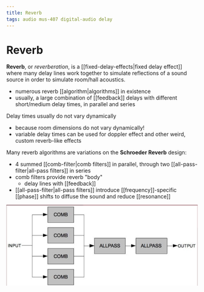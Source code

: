 ```yaml
---
title: Reverb
tags: audio mus-407 digital-audio delay
---
```


# Reverb

**Reverb**, or _reverberation_, is a [[fixed-delay-effects|fixed delay effect]] where many delay lines work together to simulate reflections of a sound source in order to simulate room/hall acoustics.

- numerous reverb [[algorithm|algorithms]] in existence
- usually, a large combination of [[feedback]] delays with different short/medium delay times, in parallel and series

Delay times usually do not vary dynamically

- because room dimensions do not vary dynamically!
- variable delay times can be used for doppler effect and other weird, custom reverb-like effects

Many reverb algorithms are variations on the **Schroeder Reverb** design:

- 4 summed [[comb-filter|comb filters]] in parallel, through two [[all-pass-filter|all-pass filters]] in series
- comb filters provide reverb "body"
  - delay lines with [[feedback]]
- [[all-pass-filter|all-pass filters]] introduce [[frequency]]-specific [[phase]] shifts to diffuse the sound and reduce [[resonance]]

![Schroeder reverb design](../assets/schroeder-reverb-design.png)
